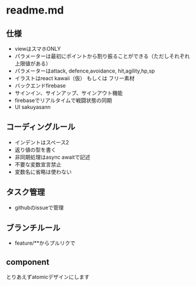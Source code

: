 # readme.md

## 仕様
- viewはスマホONLY
- パラメーターは最初にポイントから割り振ることができる（ただしそれぞれ上限値がある）
- パラメーターはattack, defence,avoidance, hit,agility,hp,sp
- イラストはreact kawaii（仮） もしくは フリー素材
- バックエンドfirebase
- サインイン、サインアップ、サインアウト機能
- firebaseでリアルタイムで戦闘状態の同期
- UI sakuyasann

## コーディングルール
- インデントはスペース2
- 返り値の型を書く
- 非同期処理はasync awaitで記述
- 不要な変数宣言禁止
- 変数名に省略は使わない

## タスク管理
- githubのissueで管理

## ブランチルール
- feature/**からプルリクで

## component
とりあえずatomicデザインにします
